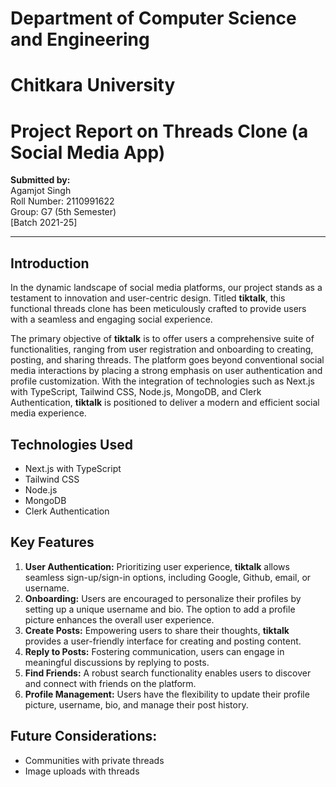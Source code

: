 # Department of Computer Science and Engineering
# Chitkara University

# Project Report on Threads Clone (a Social Media App)

**Submitted by:**  
Agamjot Singh  
Roll Number: 2110991622  
Group: G7 (5th Semester)  
[Batch 2021-25]

----

## Introduction

In the dynamic landscape of social media platforms, our project stands as a testament to innovation and user-centric design. Titled **tiktalk**, this functional threads clone has been meticulously crafted to provide users with a seamless and engaging social experience.

The primary objective of **tiktalk** is to offer users a comprehensive suite of functionalities, ranging from user registration and onboarding to creating, posting, and sharing threads. The platform goes beyond conventional social media interactions by placing a strong emphasis on user authentication and profile customization. With the integration of technologies such as Next.js with TypeScript, Tailwind CSS, Node.js, MongoDB, and Clerk Authentication, **tiktalk** is positioned to deliver a modern and efficient social media experience.


## Technologies Used 
- Next.js with TypeScript
- Tailwind CSS
- Node.js
- MongoDB
- Clerk Authentication

## Key Features

1. **User Authentication:** Prioritizing user experience, **tiktalk** allows seamless sign-up/sign-in options, including Google, Github, email, or username.
2. **Onboarding:** Users are encouraged to personalize their profiles by setting up a unique username and bio. The option to add a profile picture enhances the overall user experience.
3. **Create Posts:** Empowering users to share their thoughts, **tiktalk** provides a user-friendly interface for creating and posting content.
4. **Reply to Posts:** Fostering communication, users can engage in meaningful discussions by replying to posts.
5. **Find Friends:** A robust search functionality enables users to discover and connect with friends on the platform.
6. **Profile Management:** Users have the flexibility to update their profile picture, username, bio, and manage their post history.


## Future Considerations: 
- Communities with private threads
- Image uploads with threads
